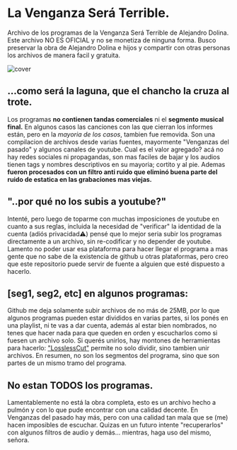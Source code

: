 # La Venganza Será Terrible.
Archivo de los programas de la Venganza Será Terrible de Alejandro Dolina. 
Este archivo NO ES OFICIAL y no se monetiza de ninguna forma.
Busco preservar la obra de Alejandro Dolina e hijos y compartir con otras personas los archivos de manera facil y gratuita.


![cover](https://user-images.githubusercontent.com/129971008/230121694-4c171696-2b0a-457e-b1ed-b0083489d38f.jpg)





## ...como será la laguna, que el chancho la cruza al trote.
Los programas __no contienen tandas comerciales__ ni el __segmento musical final.__ En algunos casos las canciones con las que cierran los informes están, pero en la *mayoria de los casos*, tambien fue removida.
Son una compilacion de archivos desde varias fuentes, mayormente "Venganzas del pasado" y algunos canales de youtube. 
Cual es el valor agregado? acá no hay redes sociales ni propagandas, son mas faciles de bajar y los audios tienen tags y nombres descriptivos en su mayoria; cortito y al pie. Ademas __fueron procesados con un filtro anti ruido que eliminó buena parte del ruido de estatica en las grabaciones mas viejas.__

## "..por qué no los subis a youtube?"
Intenté, pero luego de toparme con muchas imposiciones de youtube en cuanto a sus reglas, incluida la necesidad de "verificar" la identidad de la cuenta (adiós privacidad⚠) pensé que lo mejor seria subir los programas directamente a un archivo, sin re-codificar y no depender de youtube. Lamento no poder usar esa plataforma para hacer llegar el programa a mas gente que no sabe de la existencia de github u otras plataformas, pero creo que este repositorio puede servir de fuente a alguien que esté dispuesto a hacerlo.

## [seg1, seg2, etc] en algunos programas:
Github me deja solamente subir archivos de no más de 25MB, por lo que algunos programas pueden estar divididos en varias partes, si los ponés en una playlist, ni te vas a dar cuenta, además al estar bien nombrados, no tenes que hacer nada para que queden en orden y escucharlos como si fuesen un archivo solo. Si querés unirlos, hay montones de herramientas para hacerlo: ["LosslessCut"](https://github.com/mifi/lossless-cut) permite no solo dividir, sino tambien unir archivos.
En resumen, no son los segmentos del programa, sino que son partes de un mismo tramo del programa.

## No estan TODOS los programas.
Lamentablemente no está la obra completa, esto es un archivo hecho a pulmón y con lo que pude encontrar con una calidad decente. En Venganzas del pasado hay más, pero con una calidad tan mala que se (me) hacen imposibles de escuchar. Quizas en un futuro intente "recuperarlos" con algunos filtros de audio y demás... mientras, haga uso del mismo, señora.

